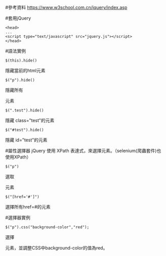 #參考資料
https://www.w3school.com.cn/jquery/index.asp

#套用jQuery
```
<head>
...
<script type="text/javascript" src="jquery.js"></script>
</head>
```

#語法實例

```
$(this).hide()
```
隱藏當前的html元素

```
$("p").hide()
```
隱藏所有<p>元素

```
$(".test").hide()
```
隱藏 class="test"的元素

```
$("#test").hide()
```
隱藏 id="test"的元素

#屬性選擇器
jQuery 使用 XPath 表達式，來選擇元素。（selenium(爬蟲套件)也使用XPath）

```
$("p")
```
選取<p>元素

```
$("[href='#']")
```
選擇所有href=#的元素

#選擇器實例

```
$("p").css("background-color","red");
```
選擇<p>元素，並調整CSS中background-color的值為red。